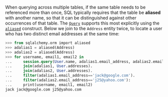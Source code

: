 When querying across multiple tables, if the same table needs to be referenced more than once, SQL typically requires that the table be **aliased** with another name, so that it can be distinguished against other occurrences of that table. The [`Query`](http://docs.sqlalchemy.org/query.html#sqlalchemy.orm.query.Query "sqlalchemy.orm.query.Query") supports this most explicitly using the [`aliased`](http://docs.sqlalchemy.org/query.html#sqlalchemy.orm.aliased "sqlalchemy.orm.aliased") construct. Below we join to the `Address` entity twice, to locate a user who has two distinct email addresses at the same time:
    
```sql    
>>> from sqlalchemy.orm import aliased
>>> adalias1 = aliased(Address)
>>> adalias2 = aliased(Address)
>>> for username, email1, email2 in 
...     session.query(User.name, adalias1.email_address, adalias2.email_address).
...     join(adalias1, User.addresses).
...     join(adalias2, User.addresses).
...     filter(adalias1.email_address=='jack@google.com').
...     filter(adalias2.email_address=='j25@yahoo.com'):
...     print(username, email1, email2)
jack jack@google.com j25@yahoo.com
```
